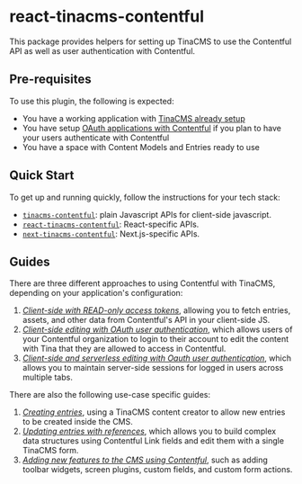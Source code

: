# react-tinacms-contentful

This package provides helpers for setting up TinaCMS to use the Contentful API as well as user authentication with Contentful.

## Pre-requisites

To use this plugin, the following is expected:

- You have a working application with [TinaCMS already setup](https://tinacms.org/docs/cms)
- You have setup [OAuth applications with Contentful](https://www.contentful.com/developers/docs/extensibility/oauth/) if you plan to have your users authenticate with Contentful
- You have a space with Content Models and Entries ready to use

## Quick Start

To get up and running quickly, follow the instructions for your tech stack:

- [`tinacms-contentful`](https://tinalabs.github.io/tinacms-contentful/): plain Javascript APIs for client-side javascript.
- [`react-tinacms-contentful`](https://tinalabs.github.io/tinacms-contentful/react-tinacms-contentful/): React-specific APIs.
- [`next-tinacms-contentful`](https://tinalabs.github.io/tinacms-contentful/next-tinacms-contentful/): Next.js-specific APIs.

## Guides

There are three different approaches to using Contentful with TinaCMS, depending on your application's configuration:

1. [*Client-side with READ-only access tokens*](./guides/client-side.md), allowing you to fetch entries, assets, and other data from Contentful's API in your client-side JS.
2. [*Client-side editing with OAuth user authentication*](./guides/client-side-editing.md), which allows users of your Contentful organization to login to their account to edit the content with Tina that they are allowed to access in Contentful.
3. [*Client-side and serverless editing with Oauth user authentication*](./guides/serverless-editing.md), which allows you to maintain server-side sessions for logged in users across multiple tabs.

There are also the following use-case specific guides:

1. [*Creating entries*](./guides/creating-entries.md), using a TinaCMS content creator to allow new entries to be created inside the CMS.
2. [*Updating entries with references*](./guides/entries-with-references.md), which allows you to build complex data structures using Contentful Link fields and edit them with a single TinaCMS form.
3. [*Adding new features to the CMS using Contentful*](./guides/plugins.md), such as adding toolbar widgets, screen plugins, custom fields, and custom form actions.
